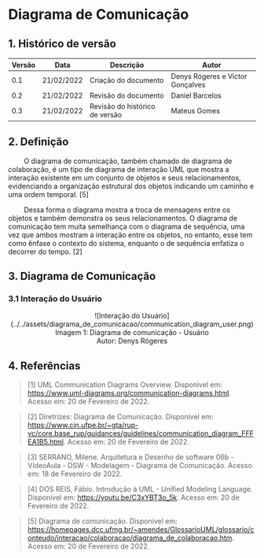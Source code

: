 # Diagrama de Comunicação

## 1. Histórico de versão
<center>

| Versão | Data       | Descrição            | Autor        |
| ------ | ---------- | -------------------- | ------------ |
| 0.1    | 21/02/2022 | Criação do documento | Denys Rógeres e Victor Gonçalves |
| 0.2    | 21/02/2022 | Revisão do documento | Daniel Barcelos |
| 0.3    | 21/02/2022 | Revisão do histórico de versão | Mateus Gomes |

</center>

## 2. Definição
&emsp;&emsp; O diagrama de comunicação, também chamado de diagrama de colaboração, é um tipo de diagrama de interação UML que mostra a interação existente em um conjunto de objetos e seus relacionamentos, evidenciando a organização estrutural dos objetos indicando um caminho e uma ordem temporal. [5]

&emsp;&emsp; Dessa forma o diagrama mostra a troca de mensagens entre os objetos e também demonstra os seus relacionamentos. O diagrama de comunicação tem muita semelhança com o diagrama de sequência, uma vez que ambos mostram a interação entre os objetos, no entanto, esse tem como ênfase o contexto do sistema, enquanto o de sequência enfatiza o decorrer do tempo. [2]

## 3. Diagrama de Comunicação
### 3.1 Interação do Usuário
<center>
![Interação do Usuário](../../assets/diagrama_de_comunicacao/communication_diagram_user.png)
<figcaption>Imagem 1: Diagrama de comunicação - Usuário</figcaption>
<figcaption>Autor: Denys Rógeres</figcaption>
</center>

## 4. Referências

> [1] UML Communication Diagrams Overview. Disponível em: <https://www.uml-diagrams.org/communication-diagrams.html>. Acesso em: 20 de Fevereiro de 2022.

> [2] Diretrizes: Diagrama de Comunicação. Disponível em: <https://www.cin.ufpe.br/~gta/rup-vc/core.base_rup/guidances/guidelines/communication_diagram_FFFEA1B5.html>. Acesso em: 20 de Fevereiro de 2022.

> [3] SERRANO, Milene. Arquitetura e Desenho de software 06b - VídeoAula - DSW - Modelagem - Diagrama de Comunicação. Acesso em: 18 de Fevereiro de 2022.

> [4] DOS REIS, Fábio. Introdução à UML - Unified Modeling Language. Disponível em: <https://youtu.be/C3xYBT3o_5k>. Acesso em: 20 de Fevereiro de 2022.

> [5] Diagrama de comunicação. Disponível em: <https://homepages.dcc.ufmg.br/~amendes/GlossarioUML/glossario/conteudo/interacao/colaboracao/diagrama_de_colaboracao.htm>. Acesso em: 20 de Fevereiro de 2022.